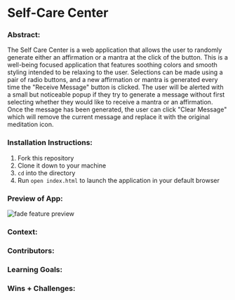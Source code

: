 # Self-Care Center 

### Abstract:
[//]: <> (Briefly describe what you built and its features. What problem is the app solving? How does this application solve that problem?)
The Self Care Center is a web application that allows the user to randomly generate either an affirmation or a mantra at the click of the button. This is a well-being focused application that features soothing colors and smooth styling intended to be relaxing to the user. Selections can be made using a pair of radio buttons, and a new affirmation or mantra is generated every time the "Receive Message" button is clicked. The user will be alerted with a small but noticeable popup if they try to generate a message without first selecting whether they would like to receive a mantra or an affirmation. Once the message has been generated, the user can click "Clear Message" which will remove the current message and replace it with the original meditation icon.

### Installation Instructions:
[//]: <> (What steps does a person have to take to get your app cloned down and running?)
1. Fork this repository
2. Clone it down to your machine
3. `cd` into the directory
4. Run `open index.html` to launch the application in your default browser

### Preview of App:
[//]: <> (Provide ONE gif or screenshot of your application - choose the "coolest" piece of functionality to show off.)
![fade feature preview](https://imgur.com/a/uGOpSlS)

### Context:
[//]: <> (Give some context for the project here. How long did you have to work on it? How far into the Turing program are you?)

### Contributors:
[//]: <> (Who worked on this application? Link to their GitHubs.)

### Learning Goals:
[//]: <> (What were the learning goals of this project? What tech did you work with?)

### Wins + Challenges:
[//]: <> (What are 2-3 wins you have from this project? What were some challenges you faced - and how did you get over them?)
